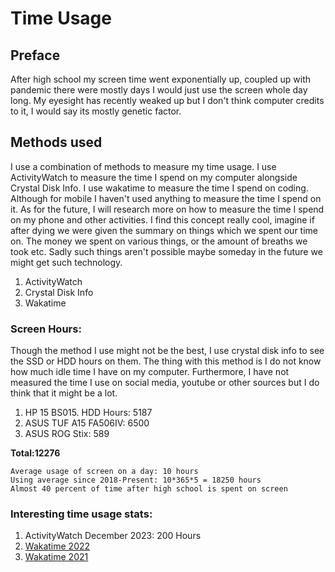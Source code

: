 # Time Usage

## Preface
After high school my screen time went exponentially up, coupled up with pandemic there were mostly days I would just use the screen whole day long. My eyesight has recently weaked up but I don't think computer credits to it, I would say its mostly genetic factor.

## Methods used
I use a combination of methods to measure my time usage. I use ActivityWatch to measure the time I spend on my computer alongside Crystal Disk Info. I use wakatime to measure the time I spend on coding. Although for mobile I haven't used anything to measure the time I spend on it. As for the future, I will research more on how to measure the time I spend on my phone and other activities. 
I find this concept really cool, imagine if after dying we were given the summary on things which we spent our time on. The money we spent on various things, or the amount of breaths we took etc.
Sadly such things aren't possible maybe someday in the future we might get such technology.
1. ActivityWatch
2. Crystal Disk Info
3. Wakatime

### Screen Hours: 
Though the method I use might not be the best, I use crystal disk info to see the SSD or HDD hours on them. The thing with this method is I do not know how much idle time I have on my computer. Furthermore, I have not measured the time I use on social media, youtube or other sources but I do think that it might be a lot. 
1. HP 15 BS015. HDD Hours: 5187
2. ASUS TUF A15 FA506IV: 6500
3. ASUS ROG Stix: 589 

**Total:12276** 

    Average usage of screen on a day: 10 hours
    Using average since 2018-Present: 10*365*5 = 18250 hours
    Almost 40 percent of time after high school is spent on screen



### Interesting time usage stats:
1. ActivityWatch December 2023: 200 Hours
2. [Wakatime 2022](https://wakatime.com/a-look-back-at-2022/abb6d6c5-5c4f-48a0-9fbe-16fff01809d1/ikxpbjkgyj)
3. [Wakatime 2021](https://wakatime.com/a-look-back-at-2021/abb6d6c5-5c4f-48a0-9fbe-16fff01809d1/tmxcddbxgp)

